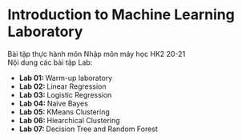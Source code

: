 # Introduction to Machine Learning Laboratory
Bài tập thực hành môn Nhập môn máy học HK2 20-21 <br/>
Nội dung các bài tập Lab:
<ul>
  <li> <b> Lab 01: </b> Warm-up laboratory </li>
  <li> <b> Lab 02: </b> Linear Regression </li>
  <li> <b> Lab 03: </b> Logistic Regression </li>
  <li> <b> Lab 04: </b> Naive Bayes </li>
  <li> <b> Lab 05: </b> KMeans Clustering </li>
  <li> <b> Lab 06: </b> Hiearchical Clustering </li>
  <li> <b> Lab 07: </b> Decision Tree and Random Forest </li>
</ul>
